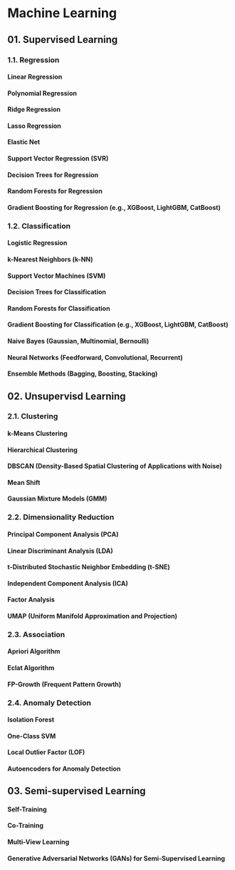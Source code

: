 # Machine Learning 

## 01. Supervised Learning 

### 1.1. Regression
#### Linear Regression
#### Polynomial Regression 
#### Ridge Regression
#### Lasso Regression
#### Elastic Net
#### Support Vector Regression (SVR)
#### Decision Trees for Regression
#### Random Forests for Regression
#### Gradient Boosting for Regression (e.g., XGBoost, LightGBM, CatBoost)

### 1.2. Classification
#### Logistic Regression
#### k-Nearest Neighbors (k-NN)
#### Support Vector Machines (SVM)
#### Decision Trees for Classification
#### Random Forests for Classification
#### Gradient Boosting for Classification (e.g., XGBoost, LightGBM, CatBoost)
#### Naive Bayes (Gaussian, Multinomial, Bernoulli)
#### Neural Networks (Feedforward, Convolutional, Recurrent)
#### Ensemble Methods (Bagging, Boosting, Stacking)

## 02. Unsupervisd Learning
### 2.1. Clustering 
#### k-Means Clustering
#### Hierarchical Clustering
#### DBSCAN (Density-Based Spatial Clustering of Applications with Noise)
#### Mean Shift
#### Gaussian Mixture Models (GMM)

### 2.2. Dimensionality Reduction
#### Principal Component Analysis (PCA)
#### Linear Discriminant Analysis (LDA)
#### t-Distributed Stochastic Neighbor Embedding (t-SNE)
#### Independent Component Analysis (ICA)
#### Factor Analysis
#### UMAP (Uniform Manifold Approximation and Projection)

### 2.3. Association 
#### Apriori Algorithm
#### Eclat Algorithm
#### FP-Growth (Frequent Pattern Growth)

### 2.4. Anomaly Detection 
#### Isolation Forest
#### One-Class SVM
#### Local Outlier Factor (LOF)
#### Autoencoders for Anomaly Detection

## 03. Semi-supervised Learning 
#### Self-Training
#### Co-Training
#### Multi-View Learning
#### Generative Adversarial Networks (GANs) for Semi-Supervised Learning




